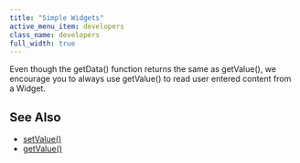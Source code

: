 ```yaml
---
title: "Simple Widgets"
active_menu_item: developers
class_name: developers
full_width: true
---
```



Even though the getData() function returns the same as getValue(), we encourage you to always use getValue() to read user entered content from a Widget.

## See Also

 - [setValue()](/developers/user-guide/scripting-apis/client-api/widget-data-state-manipulation/refsetvalue)
 - [getValue()](/developers/user-guide/scripting-apis/client-api/widget-data-state-manipulation/refgetvalue)


